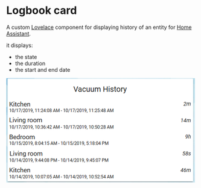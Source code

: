# Logbook card

A custom [Lovelace](https://www.home-assistant.io/lovelace/) component for displaying history of an entity for [Home Assistant](https://github.com/home-assistant/home-assistant).

it displays:

- the state
- the duration
- the start and end date

![logbook card example](images/screenshot.png)